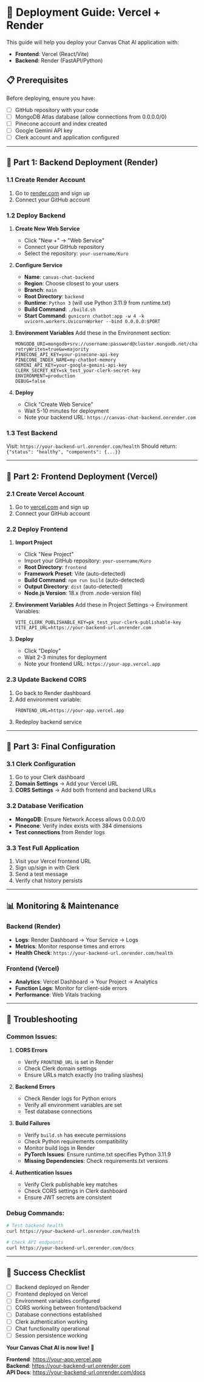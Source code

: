 # 🚀 Deployment Guide: Vercel + Render

This guide will help you deploy your Canvas Chat AI application with:
- **Frontend**: Vercel (React/Vite)
- **Backend**: Render (FastAPI/Python)

## 📋 Prerequisites

Before deploying, ensure you have:
- [ ] GitHub repository with your code
- [ ] MongoDB Atlas database (allow connections from 0.0.0.0/0)
- [ ] Pinecone account and index created
- [ ] Google Gemini API key
- [ ] Clerk account and application configured

---

## 🎯 Part 1: Backend Deployment (Render)

### 1.1 Create Render Account
1. Go to [render.com](https://render.com) and sign up
2. Connect your GitHub account

### 1.2 Deploy Backend
1. **Create New Web Service**
   - Click "New +" → "Web Service"
   - Connect your GitHub repository
   - Select the repository: `your-username/Kuro`

2. **Configure Service**
   - **Name**: `canvas-chat-backend`
   - **Region**: Choose closest to your users
   - **Branch**: `main`
   - **Root Directory**: `backend`
   - **Runtime**: `Python 3` (will use Python 3.11.9 from runtime.txt)
   - **Build Command**: `./build.sh`
   - **Start Command**: `gunicorn chatbot:app -w 4 -k uvicorn.workers.UvicornWorker --bind 0.0.0.0:$PORT`

3. **Environment Variables**
   Add these in the Environment section:
   ```
   MONGODB_URI=mongodb+srv://username:password@cluster.mongodb.net/chatbot?retryWrites=true&w=majority
   PINECONE_API_KEY=your-pinecone-api-key
   PINECONE_INDEX_NAME=my-chatbot-memory
   GEMINI_API_KEY=your-google-gemini-api-key
   CLERK_SECRET_KEY=sk_test_your-clerk-secret-key
   ENVIRONMENT=production
   DEBUG=false
   ```

4. **Deploy**
   - Click "Create Web Service"
   - Wait 5-10 minutes for deployment
   - Note your backend URL: `https://canvas-chat-backend.onrender.com`

### 1.3 Test Backend
Visit: `https://your-backend-url.onrender.com/health`
Should return: `{"status": "healthy", "components": {...}}`

---

## 🎨 Part 2: Frontend Deployment (Vercel)

### 2.1 Create Vercel Account
1. Go to [vercel.com](https://vercel.com) and sign up
2. Connect your GitHub account

### 2.2 Deploy Frontend
1. **Import Project**
   - Click "New Project"
   - Import your GitHub repository: `your-username/Kuro`
   - **Root Directory**: `frontend`
   - **Framework Preset**: Vite (auto-detected)
   - **Build Command**: `npm run build` (auto-detected)
   - **Output Directory**: `dist` (auto-detected)
   - **Node.js Version**: 18.x (from .node-version file)

2. **Environment Variables**
   Add these in Project Settings → Environment Variables:
   ```
   VITE_CLERK_PUBLISHABLE_KEY=pk_test_your-clerk-publishable-key
   VITE_API_URL=https://your-backend-url.onrender.com
   ```

3. **Deploy**
   - Click "Deploy"
   - Wait 2-3 minutes for deployment
   - Note your frontend URL: `https://your-app.vercel.app`

### 2.3 Update Backend CORS
1. Go back to Render dashboard
2. Add environment variable:
   ```
   FRONTEND_URL=https://your-app.vercel.app
   ```
3. Redeploy backend service

---

## 🔧 Part 3: Final Configuration

### 3.1 Clerk Configuration
1. Go to your Clerk dashboard
2. **Domain Settings** → Add your Vercel URL
3. **CORS Settings** → Add both frontend and backend URLs

### 3.2 Database Verification
- **MongoDB**: Ensure Network Access allows 0.0.0.0/0
- **Pinecone**: Verify index exists with 384 dimensions
- **Test connections** from Render logs

### 3.3 Test Full Application
1. Visit your Vercel frontend URL
2. Sign up/sign in with Clerk
3. Send a test message
4. Verify chat history persists

---

## 📊 Monitoring & Maintenance

### Backend (Render)
- **Logs**: Render Dashboard → Your Service → Logs
- **Metrics**: Monitor response times and errors
- **Health Check**: `https://your-backend-url.onrender.com/health`

### Frontend (Vercel)
- **Analytics**: Vercel Dashboard → Your Project → Analytics
- **Function Logs**: Monitor for client-side errors
- **Performance**: Web Vitals tracking

---

## 🚨 Troubleshooting

### Common Issues:

1. **CORS Errors**
   - Verify `FRONTEND_URL` is set in Render
   - Check Clerk domain settings
   - Ensure URLs match exactly (no trailing slashes)

2. **Backend Errors**
   - Check Render logs for Python errors
   - Verify all environment variables are set
   - Test database connections

3. **Build Failures**
   - Verify `build.sh` has execute permissions
   - Check Python requirements compatibility
   - Monitor build logs in Render
   - **PyTorch Issues**: Ensure runtime.txt specifies Python 3.11.9
   - **Missing Dependencies**: Check requirements.txt versions

4. **Authentication Issues**
   - Verify Clerk publishable key matches
   - Check CORS settings in Clerk dashboard
   - Ensure JWT secrets are consistent

### Debug Commands:
```bash
# Test backend health
curl https://your-backend-url.onrender.com/health

# Check API endpoints
curl https://your-backend-url.onrender.com/docs
```

---

## 🎉 Success Checklist

- [ ] Backend deployed on Render
- [ ] Frontend deployed on Vercel  
- [ ] Environment variables configured
- [ ] CORS working between frontend/backend
- [ ] Database connections established
- [ ] Clerk authentication working
- [ ] Chat functionality operational
- [ ] Session persistence working

**Your Canvas Chat AI is now live! 🚀**

**Frontend**: https://your-app.vercel.app  
**Backend**: https://your-backend-url.onrender.com  
**API Docs**: https://your-backend-url.onrender.com/docs
